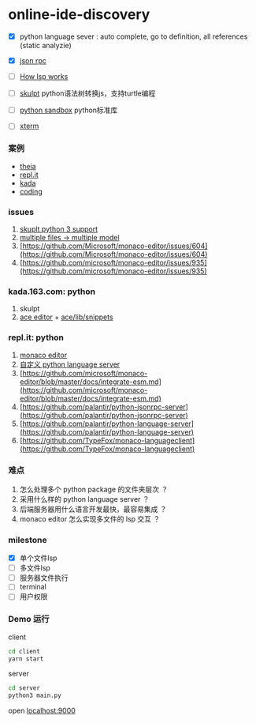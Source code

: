 # online-ide-discovery


- [x] python language sever : auto complete, go to definition, all references (static analyzie)
- [x] [json rpc](https://zh.wikipedia.org/wiki/JSON-RPC)
- [ ] [How lsp works](https://microsoft.github.io/language-server-protocol/overview)

- [ ] [skulpt](http://www.skulpt.org/) python语法树转换js，支持turtle编程

- [ ] [python sandbox](http://doc.pypy.org/en/latest/sandbox.html) python标准库

- [ ] [xterm](https://github.com/xtermjs/xterm.js/)

### 案例
- [theia](https://github.com/theia-ide/theia)
- [repl.it](https://repl.it)
- [kada](https://kada.163.com)
- [coding](https://coding.net)

### issues

1. [skuplt python 3 support](https://github.com/skulpt/skulpt/issues/777)
2. [multiple files -> multiple model](https://github.com/Microsoft/monaco-editor/issues/736)
3. [https://github.com/Microsoft/monaco-editor/issues/604](https://github.com/Microsoft/monaco-editor/issues/604)
4. [https://github.com/microsoft/monaco-editor/issues/935](https://github.com/microsoft/monaco-editor/issues/935)

### kada.163.com: python

1. skulpt
2. [ace editor](https://github.com/ajaxorg/ace) + [ace/lib/snippets](https://github.com/ajaxorg/ace/blob/master/lib/ace/snippets/python.snippets)


### repl.it: python
1. [monaco editor](https://microsoft.github.io/monaco-editor/)
2. [自定义 python language server](https://repl.it/site/blog/intel)
3. [https://github.com/microsoft/monaco-editor/blob/master/docs/integrate-esm.md](https://github.com/microsoft/monaco-editor/blob/master/docs/integrate-esm.md)
4. [https://github.com/palantir/python-jsonrpc-server](https://github.com/palantir/python-jsonrpc-server)
5. [https://github.com/palantir/python-language-server](https://github.com/palantir/python-language-server)
6. [https://github.com/TypeFox/monaco-languageclient](https://github.com/TypeFox/monaco-languageclient)


### 难点
1. 怎么处理多个 python package 的文件夹层次 ？
2. 采用什么样的 python language server ？
3. 后端服务器用什么语言开发最快，最容易集成 ？
4. monaco editor 怎么实现多文件的 lsp 交互 ？

### milestone

- [x] 单个文件lsp
- [ ] 多文件lsp
- [ ] 服务器文件执行
- [ ] terminal
- [ ] 用户权限

### Demo 运行

client
```sh
cd client
yarn start
```
server
```sh
cd server
python3 main.py
```

open [localhost:9000](http://localhost:9000)
